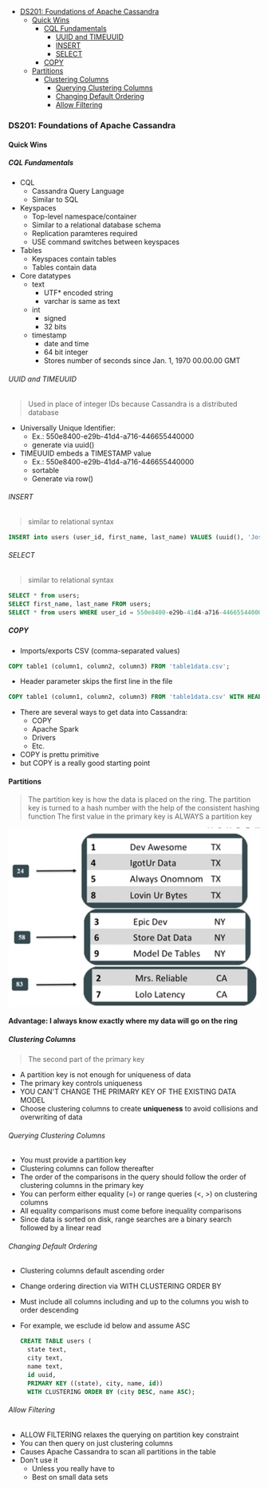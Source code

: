 - [DS201: Foundations of Apache Cassandra](#ds201-foundations-of-apache-cassandra)
  - [Quick Wins](#quick-wins)
    - [CQL Fundamentals](#cql-fundamentals)
      - [UUID and TIMEUUID](#uuid-and-timeuuid)
      - [INSERT](#insert)
      - [SELECT](#select)
    - [COPY](#copy)
  - [Partitions](#partitions)
    - [Clustering Columns](#clustering-columns)
      - [Querying Clustering Columns](#querying-clustering-columns)
      - [Changing Default Ordering](#changing-default-ordering)
      - [Allow Filtering](#allow-filtering)

### DS201: Foundations of Apache Cassandra

#### Quick Wins

##### CQL Fundamentals

- CQL
  - Cassandra Query Language
  - Similar to SQL
- Keyspaces
  - Top-level namespace/container
  - Similar to a relational database schema
  - Replication paramteres required
  - USE command switches between keyspaces
- Tables
  - Keyspaces contain tables
  - Tables contain data
- Core datatypes
  - text
    - UTF* encoded string
    - varchar is same as text
  - int
    - signed
    - 32 bits
  - timestamp
    - date and time
    - 64 bit integer
    - Stores number of seconds since Jan. 1, 1970 00.00.00 GMT

###### UUID and TIMEUUID

> Used in place of integer IDs because Cassandra is a distributed database

- Universally Unique Identifier:
  - Ex.: 550e8400-e29b-41d4-a716-446655440000
  - generate via uuid()
- TIMEUUID embeds a TIMESTAMP value
  - Ex.: 550e8400-e29b-41d4-a716-446655440000
  - sortable
  - Generate via row()

###### INSERT

> similar to relational syntax

```sql
INSERT into users (user_id, first_name, last_name) VALUES (uuid(), 'Joseph', 'Chu');
```

###### SELECT

> similar to relational syntax

```sql
SELECT * from users;
SELECT first_name, last_name FROM users;
SELECT * from users WHERE user_id = 550e8400-e29b-41d4-a716-446655440000;
```

##### COPY

- Imports/exports CSV (comma-separated values)

```sql
COPY table1 (column1, column2, column3) FROM 'table1data.csv';
```

- Header parameter skips the first line in the file

```sql
COPY table1 (column1, column2, column3) FROM 'table1data.csv' WITH HEADER=true;
```

- There are several ways to get data into Cassandra:
  - COPY
  - Apache Spark
  - Drivers
  - Etc.
- COPY is prettu primitive
- but COPY is a really good starting point

#### Partitions

> The partition key is how the data is placed on the ring.
> The partition key is turned to a hash number with the help of the consistent hashing function
> The first value in the primary key is ALWAYS a partition key

![Partitions](img/partitions.png)

**Advantage: I always know exactly where my data will go on the ring**

##### Clustering Columns

> The second part of the primary key

- A partition key is not enough for uniqueness of data
- The primary key controls uniqueness
- YOU CAN'T CHANGE THE PRIMARY KEY OF THE EXISTING DATA MODEL
- Choose clustering columns to create **uniqueness** to avoid collisions and overwriting of data

###### Querying Clustering Columns

- You must provide a partition key
- Clustering columns can follow thereafter
- The order of the comparisons in the query should follow the order of clustering columns in the primary key
- You can perform either equality (=) or range queries (<, >) on clustering columns
- All equality comparisons must come before inequality comparisons
- Since data is sorted on disk, range searches are a binary search followed by a linear read

###### Changing Default Ordering

- Clustering columns default ascending order
- Change ordering direction via WITH CLUSTERING ORDER BY
- Must include all columns including and up to the columns you wish to order descending
- For example, we esclude id below and assume ASC

  ```sql
  CREATE TABLE users (
    state text,
    city text,
    name text,
    id uuid,
    PRIMARY KEY ((state), city, name, id))
    WITH CLUSTERING ORDER BY (city DESC, name ASC);
  ```

###### Allow Filtering

- ALLOW FILTERING relaxes the querying on partition key constraint
- You can then query on just clustering columns
- Causes Apache Cassandra to scan all partitions in the table
- Don't use it
  - Unless you really have to
  - Best on small data sets


